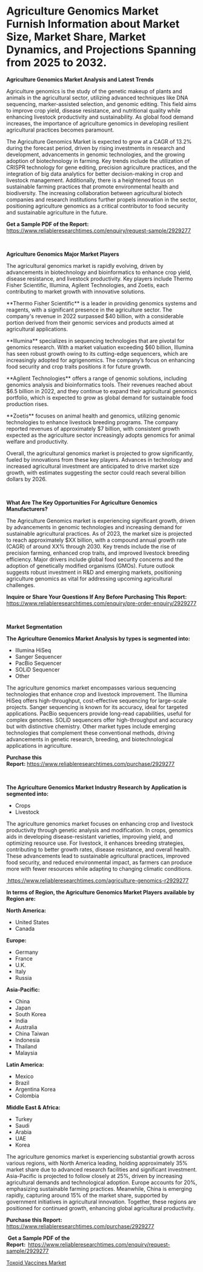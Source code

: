 <p><h1>Agriculture Genomics Market Furnish Information about Market Size, Market Share, Market Dynamics, and Projections Spanning from 2025 to 2032.</h1></p><p><strong>Agriculture Genomics Market Analysis and Latest Trends</strong></p>
<p><p>Agriculture genomics is the study of the genetic makeup of plants and animals in the agricultural sector, utilizing advanced techniques like DNA sequencing, marker-assisted selection, and genomic editing. This field aims to improve crop yield, disease resistance, and nutritional quality while enhancing livestock productivity and sustainability. As global food demand increases, the importance of agriculture genomics in developing resilient agricultural practices becomes paramount.</p><p>The Agriculture Genomics Market is expected to grow at a CAGR of 13.2% during the forecast period, driven by rising investments in research and development, advancements in genomic technologies, and the growing adoption of biotechnology in farming. Key trends include the utilization of CRISPR technology for gene editing, precision agriculture practices, and the integration of big data analytics for better decision-making in crop and livestock management. Additionally, there is a heightened focus on sustainable farming practices that promote environmental health and biodiversity. The increasing collaboration between agricultural biotech companies and research institutions further propels innovation in the sector, positioning agriculture genomics as a critical contributor to food security and sustainable agriculture in the future.</p></p>
<p><strong>Get a Sample PDF of the Report:&nbsp;</strong> <a href="https://www.reliableresearchtimes.com/enquiry/request-sample/2929277?utm_campaign=2222&utm_medium=2&utm_source=Github&utm_content=ia&utm_term=12032025&utm_id=agriculture-genomics">https://www.reliableresearchtimes.com/enquiry/request-sample/2929277</a></p>
<p>&nbsp;</p>
<p><strong>Agriculture Genomics Major Market Players</strong></p>
<p><p>The agricultural genomics market is rapidly evolving, driven by advancements in biotechnology and bioinformatics to enhance crop yield, disease resistance, and livestock productivity. Key players include Thermo Fisher Scientific, Illumina, Agilent Technologies, and Zoetis, each contributing to market growth with innovative solutions.</p><p>**Thermo Fisher Scientific** is a leader in providing genomics systems and reagents, with a significant presence in the agriculture sector. The company's revenue in 2022 surpassed $40 billion, with a considerable portion derived from their genomic services and products aimed at agricultural applications.</p><p>**Illumina** specializes in sequencing technologies that are pivotal for genomics research. With a market valuation exceeding $60 billion, Illumina has seen robust growth owing to its cutting-edge sequencers, which are increasingly adopted for agrigenomics. The company’s focus on enhancing food security and crop traits positions it for future growth.</p><p>**Agilent Technologies** offers a range of genomic solutions, including genomics analysis and bioinformatics tools. Their revenues reached about $6.5 billion in 2022, and they continue to expand their agricultural genomics portfolio, which is expected to grow as global demand for sustainable food production rises.</p><p>**Zoetis** focuses on animal health and genomics, utilizing genomic technologies to enhance livestock breeding programs. The company reported revenues of approximately $7 billion, with consistent growth expected as the agriculture sector increasingly adopts genomics for animal welfare and productivity.</p><p>Overall, the agricultural genomics market is projected to grow significantly, fueled by innovations from these key players. Advances in technology and increased agricultural investment are anticipated to drive market size growth, with estimates suggesting the sector could reach several billion dollars by 2026.</p></p>
<p>&nbsp;</p>
<p><strong>What Are The Key Opportunities For Agriculture Genomics Manufacturers?</strong></p>
<p><p>The Agriculture Genomics market is experiencing significant growth, driven by advancements in genomic technologies and increasing demand for sustainable agricultural practices. As of 2023, the market size is projected to reach approximately $XX billion, with a compound annual growth rate (CAGR) of around XX% through 2030. Key trends include the rise of precision farming, enhanced crop traits, and improved livestock breeding efficiency. Major drivers include global food security concerns and the adoption of genetically modified organisms (GMOs). Future outlook suggests robust investment in R&D and emerging markets, positioning agriculture genomics as vital for addressing upcoming agricultural challenges.</p></p>
<p><strong>Inquire or Share Your Questions If Any Before Purchasing This Report:</strong> <a href="https://www.reliableresearchtimes.com/enquiry/pre-order-enquiry/2929277?utm_campaign=2222&utm_medium=2&utm_source=Github&utm_content=ia&utm_term=12032025&utm_id=agriculture-genomics">https://www.reliableresearchtimes.com/enquiry/pre-order-enquiry/2929277</a></p>
<p>&nbsp;</p>
<p><strong>Market Segmentation</strong></p>
<p><strong>The Agriculture Genomics Market Analysis by types is segmented into:</strong></p>
<p><ul><li>Illumina HiSeq</li><li>Sanger Sequencer</li><li>PacBio Sequencer</li><li>SOLiD Sequencer</li><li>Other</li></ul></p>
<p><p>The agriculture genomics market encompasses various sequencing technologies that enhance crop and livestock improvement. The Illumina HiSeq offers high-throughput, cost-effective sequencing for large-scale projects. Sanger sequencing is known for its accuracy, ideal for targeted applications. PacBio sequencers provide long-read capabilities, useful for complex genomes. SOLiD sequencers offer high-throughput and accuracy but with distinctive chemistry. Other market types include emerging technologies that complement these conventional methods, driving advancements in genetic research, breeding, and biotechnological applications in agriculture.</p></p>
<p><strong>Purchase this Report:&nbsp;</strong><a href="https://www.reliableresearchtimes.com/purchase/2929277?utm_campaign=2222&utm_medium=2&utm_source=Github&utm_content=ia&utm_term=12032025&utm_id=agriculture-genomics">https://www.reliableresearchtimes.com/purchase/2929277</a></p>
<p>&nbsp;</p>
<p><strong>The Agriculture Genomics Market Industry Research by Application is segmented into:</strong></p>
<p><ul><li>Crops</li><li>Livestock</li></ul></p>
<p><p>The agriculture genomics market focuses on enhancing crop and livestock productivity through genetic analysis and modification. In crops, genomics aids in developing disease-resistant varieties, improving yield, and optimizing resource use. For livestock, it enhances breeding strategies, contributing to better growth rates, disease resistance, and overall health. These advancements lead to sustainable agricultural practices, improved food security, and reduced environmental impact, as farmers can produce more with fewer resources while adapting to changing climatic conditions.</p></p>
<p><a href="https://www.reliableresearchtimes.com/agriculture-genomics-r2929277?utm_campaign=2222&utm_medium=2&utm_source=Github&utm_content=ia&utm_term=12032025&utm_id=agriculture-genomics">&nbsp;https://www.reliableresearchtimes.com/agriculture-genomics-r2929277</a></p>
<p><strong>In terms of Region, the Agriculture Genomics Market Players available by Region are:</strong></p>
<p>
    <p> <strong> North America: </strong>
        <ul>
            <li>United States</li>
            <li>Canada</li>
        </ul>
        </p> 
    <p> <strong> Europe: </strong>
        <ul>
            <li>Germany</li>
            <li>France</li>
            <li>U.K.</li>
            <li>Italy</li>
            <li>Russia</li>
        </ul>
        </p> 
    <p> <strong> Asia-Pacific: </strong>
        <ul>
            <li>China</li>
            <li>Japan</li>
            <li>South Korea</li>
            <li>India</li>
            <li>Australia</li>
            <li>China Taiwan</li>
            <li>Indonesia</li>
            <li>Thailand</li>
            <li>Malaysia</li>
        </ul>
        </p> 
    <p> <strong> Latin America: </strong>
        <ul>
            <li>Mexico</li>
            <li>Brazil</li>
            <li>Argentina Korea</li>
            <li>Colombia</li>
        </ul>
        </p> 
    <p> <strong> Middle East & Africa: </strong>
        <ul>
            <li>Turkey</li>
            <li>Saudi</li>
            <li>Arabia</li>
            <li>UAE</li>
            <li>Korea</li>
        </ul>
    </p>
    </p>
<p><p>The agriculture genomics market is experiencing substantial growth across various regions, with North America leading, holding approximately 35% market share due to advanced research facilities and significant investment. Asia-Pacific is projected to follow closely at 25%, driven by increasing agricultural demands and technological adoption. Europe accounts for 20%, emphasizing sustainable farming practices. Meanwhile, China is emerging rapidly, capturing around 15% of the market share, supported by government initiatives in agricultural innovation. Together, these regions are positioned for continued growth, enhancing global agricultural productivity.</p></p>
<p><strong>Purchase this Report: </strong><a href="https://www.reliableresearchtimes.com/purchase/2929277?utm_campaign=2222&utm_medium=2&utm_source=Github&utm_content=ia&utm_term=12032025&utm_id=agriculture-genomics">https://www.reliableresearchtimes.com/purchase/2929277</a></p>
<p>&nbsp;<strong>Get a Sample PDF of the Report:&nbsp;&nbsp;</strong><a href="https://www.reliableresearchtimes.com/enquiry/request-sample/2929277?utm_campaign=2222&utm_medium=2&utm_source=Github&utm_content=ia&utm_term=12032025&utm_id=agriculture-genomics">https://www.reliableresearchtimes.com/enquiry/request-sample/2929277</a></p>
<p><strong></strong></p>
<p><p><a href="https://github.com/LilianFaulkner65/Market-Research-Report-List-2/blob/main/toxoid-vaccines-market.md?utm_campaign=2222&utm_medium=2&utm_source=Github&utm_content=ia&utm_term=12032025&utm_id=agriculture-genomics">Toxoid Vaccines Market</a></p></p>